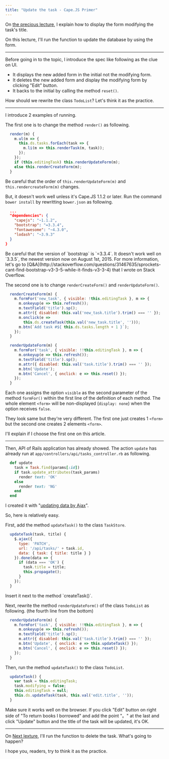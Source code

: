 ```yaml
---
title: "Update the task - Cape.JS Primer"
---
```


On [the precious lecture](../13_editing_task), I explain how to display the form modifying the task's title.

On this lecture, I'll run the function to update the database by using the form.

----

Before going in to the topic, I introduce the spec like following as the clue on UI.

* It displays the new added form in the initial not the modifying form.
* It deletes the new added form and display the modifying form by clicking "Edit" button.
* It backs to the initial by calling the method `reset()`.

How should we rewrite the class `TodoList`? Let's think it as the practice.

----

I introduce 2 examples of running.

The first one is to change the method `render()` as following.

```javascript
  render(m) {
    m.ul(m => {
      this.ds.tasks.forEach(task => {
        m.li(m => this.renderTask(m, task));
      });
    });
    if (this.editingTask) this.renderUpdateForm(m);
    else this.renderCreateForm(m);
  }
```

<div class="note">
Be careful that the order of <code>this.renderUpdateForm(m)</code> and <code>this.rendercreateForm(m)</code> changes.
</div>

But, it doesn't work well unless it's Cape.JS 1.1.2 or later. Run the command `bower install` by rewritting `bower.json` as following.

```json
  ...
  "dependencies": {
    "capejs": "~1.1.2",
    "bootstrap": "=3.3.4",
    "fontawesome": "~4.3.0",
    "lodash": "~3.9.3"
  }
}
```

<div class="note">
Be careful that the version of `bootstrap` is `=3.3.4`. It doesn't work well on `3.3.5`, the newest version now on August 1st, 2015. For more information, let's go to [Q&A](http://stackoverflow.com/questions/31467635/sprockets-cant-find-bootstrap-v3-3-5-while-it-finds-v3-3-4) that I wrote on Stack Overflow.
</div>

The second one is to change `renderCreateForm()` and `renderUpdateForm()`.

```javascript
  renderCreateForm(m) {
    m.formFor('new_task', { visible: !this.editingTask }, m => {
      m.onkeyup(e => this.refresh());
      m.textField('title').sp();
      m.attr({ disabled: this.val('new_task.title').trim() === '' });
      m.onclick(e =>
        this.ds.createTask(this.val('new_task.title', '')));
      m.btn(`Add task #${ this.ds.tasks.length + 1 }`);
    });
  }

  renderUpdateForm(m) {
    m.formFor('task', { visible: !!this.editingTask }, m => {
      m.onkeyup(e => this.refresh());
      m.textField('title').sp();
      m.attr({ disabled: this.val('task.title').trim() === '' });
      m.btn('Update');
      m.btn('Cancel', { onclick: e => this.reset() });
    });
  }
```

Each one assigns the option `visible` as the second parameter of the method `formFor()` within the first line of the definition of each method. The whole element `<form>` will be non-displayed (`display: none`) when the option receives `false`.

They look same but they're very different. The first one just creates 1 `<form>` but the second one creates 2 elements `<form>`.

I'll explain if I choose the first one on this article.

----

Then, API of Rails application has already showed. The action `update` has already run at `app/controllers/api/tasks_controller.rb` as following.

```ruby
  def update
    task = Task.find(params[:id])
    if task.update_attributes(task_params)
      render text: 'OK'
    else
      render text: 'NG'
    end
  end
```

I created it with "[updating data by Ajax](../09_updating_the_data_with_ajax)".

So, here is relatively easy.

First, add the method `updateTask()` to the class `TaskStore`.

```javascript
  updateTask(task, title) {
    $.ajax({
      type: 'PATCH',
      url: '/api/tasks/' + task.id,
      data: { task: { title: title } }
    }).done(data => {
      if (data === 'OK') {
        task.title = title;
        this.propagate();
      }
    });
  }
```

<div class="note">
Insert it next to the method `createTask()`.
</div>

Next, rewrite the method `renderUpdateForm()` of the class `TodoList` as following. (the fourth line from the bottom)

```javascript
  renderUpdateForm(m) {
    m.formFor('task', { visible: !!this.editingTask }, m => {
      m.onkeyup(e => this.refresh());
      m.textField('title').sp();
      m.attr({ disabled: this.val('task.title').trim() === '' });
      m.btn('Update', { onclick: e => this.updateTask() });
      m.btn('Cancel', { onclick: e => this.reset() });
    });
  }
```

Then, run the method `updateTask()` to the class `TodoList`.

```javascript
  updateTask() {
    var task = this.editingTask;
    task.modifying = false;
    this.editingTask = null;
    this.ds.updateTask(task, this.val('edit.title', ''));
  }
```

Make sure it works well on the browser. If you click "Edit" button on right side of "To return books I borrowed" and add the point "。" at the last and click "Update" button and the title of the task will be updated, it's OK.

----

On [Next lexture](../15_deleting_task), I'll run the function to delete the task. What's going to happen?

I hope you, readers, try to think it as the practice.
